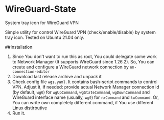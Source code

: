# WireGuard-State
System tray icon for WireGuard VPN

Simple utility for control WireGuard VPN (check/enable/disable) by system tray icon. Tested on Ubuntu 21.04 only.

##Installation
1. Since You don't want to run this as root, You could delegate some work to Network Manager (It supports WireGuard since 1.26.2).
So, You can create and configure a WireGuard network connection by `nm-connection-editor` 
2. Download last release archive and unpack it
3. Check config file `wgs.yaml`. It contains bash-script commands to control VPN. Adjust it, if needed: 
provide actual Network Manager connection id (by default, `wg0`) for `wgUpCommand`, `wgStateCommand`, `wgDownCommand` and 
WireGuard interface name (usually, `wg0`) for `rxCommand` and `txCommand`. Or, You can write own completely different command,
if You use different Linux distirbutive
4. Run it.
